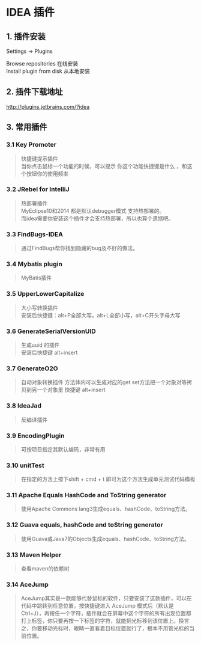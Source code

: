 # IDEA 插件

## 1. 插件安装

Settings -> Plugins

Browse repositories 在线安装  
Install plugin from disk 从本地安装  


## 2. 插件下载地址

http://plugins.jetbrains.com/?idea


## 3. 常用插件

### 3.1 Key Promoter

> 快捷键提示插件  
> 当你点击鼠标一个功能的时候，可以提示 你这个功能快捷键是什么 ，和这个按钮你的使用频率

### 3.2 JRebel for IntelliJ

> 热部署插件  
> MyEclipse10和2014 都是默认debugger模式 支持热部署的。  
> 而idea需要你安装这个插件才会支持热部署，所以也算个遗憾吧。

### 3.3 FindBugs-IDEA

> 通过FindBugs帮你找到隐藏的bug及不好的做法。

### 3.4 Mybatis plugin

> MyBatis插件

### 3.5 UpperLowerCapitalize

> 大小写转换插件  
> 安装后快捷键：alt+P全部大写，alt+L全部小写，alt+C开头字母大写

### 3.6 GenerateSerialVersionUID

> 生成uuid 的插件  
> 安装后快捷键 alt+insert

### 3.7 GenerateO2O

> 自动对象转换插件
> 方法体内可以生成对应的get set方法把一个对象对等拷贝到另一个对象里  快捷键 alt+insert

### 3.8 IdeaJad

> 反编译插件

### 3.9 EncodingPlugin

> 可按项目指定其默认编码，非常有用

### 3.10 unitTest

>  在指定的方法上按下shift + cmd + t 即可为这个方法生成单元测试代码模板

### 3.11 Apache Equals HashCode and ToString generator

> 使用Apache Commons lang3生成equals、hashCode、toString方法。

### 3.12 Guava equals, hashCode and toString generator

> 使用Guava或Java7的Objects生成equals、hashCode、toString方法。

### 3.13 Maven Helper

> 查看maven的依赖树

### 3.14 AceJump

> AceJump其实是一款能够代替鼠标的软件，只要安装了这款插件，可以在代码中跳转到任意位置。按快捷键进入 AceJump 模式后（默认是 Ctrl+J），再按任一个字符，插件就会在屏幕中这个字符的所有出现位置都打上标签，你只要再按一下标签的字符，就能把光标移到该位置上。换言之，你要移动光标时，眼睛一直看着目标位置就行了，根本不用管光标的当前位置。

